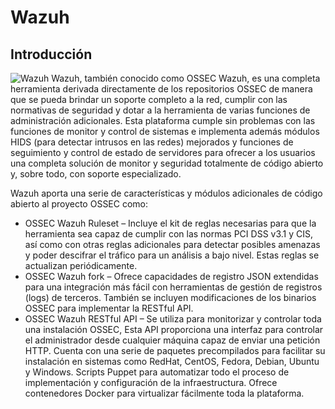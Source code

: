 # Wazuh
## Introducción
![Wazuh](https://www.osm-s.com/wp-content/uploads/2018/07/banner_05-1024x460.png)
Wazuh, también conocido como OSSEC Wazuh, es una completa herramienta derivada directamente de los repositorios OSSEC de manera que se pueda brindar un soporte completo a la red, cumplir con las normativas de seguridad y dotar a la herramienta de varias funciones de administración adicionales. Esta plataforma cumple sin problemas con las funciones de monitor y control de sistemas e implementa además módulos HIDS (para detectar intrusos en las redes) mejorados y funciones de seguimiento y control de estado de servidores para ofrecer a los usuarios una completa solución de monitor y seguridad totalmente de código abierto y, sobre todo, con soporte especializado.

Wazuh aporta una serie de características y módulos adicionales de código abierto al proyecto OSSEC como:

* OSSEC Wazuh Ruleset – Incluye el kit de reglas necesarias para que la herramienta sea capaz de cumplir con las normas PCI DSS v3.1 y CIS, así como con otras reglas adicionales para detectar posibles amenazas y poder descifrar el tráfico para un análisis a bajo nivel. Estas reglas se actualizan periódicamente.
* OSSEC Wazuh fork – Ofrece capacidades de registro JSON extendidas para una integración más fácil con herramientas de gestión de registros (logs) de terceros. También se incluyen modificaciones de los binarios OSSEC para implementar la RESTful API.
* OSSEC Wazuh RESTful API – Se utiliza para monitorizar y controlar toda una instalación OSSEC, Esta API proporciona una interfaz para controlar el administrador desde cualquier máquina capaz de enviar una petición HTTP.
Cuenta con una serie de paquetes precompilados para facilitar su instalación en sistemas como RedHat, CentOS, Fedora, Debian, Ubuntu y Windows.
Scripts Puppet para automatizar todo el proceso de implementación y configuración de la infraestructura.
Ofrece contenedores Docker para virtualizar fácilmente toda la plataforma.